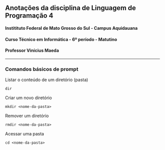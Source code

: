 ## Anotações da disciplina de Linguagem de Programação 4
#### Institituto Federal de Mato Grosso do Sul - Campus Aquidauana
#### Curso Técnico em Informática - 6º período - Matutino
#### Professor Vinícius Maeda

---

### Comandos básicos de prompt

Listar o conteúdo de um diretório (pasta)

```
dir
```

Criar um novo diretório
```
mkdir <nome-da-pasta>
```

Remover um diretório
```
rmdir <nome-da-pasta>
```

Acessar uma pasta
```
cd <nome-da-pasta>
```


